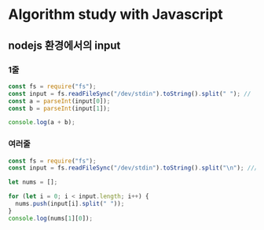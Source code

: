 # Algorithm study with Javascript

## nodejs 환경에서의 input

### 1줄

```js
const fs = require("fs");
const input = fs.readFileSync("/dev/stdin").toString().split(" "); //
const a = parseInt(input[0]);
const b = parseInt(input[1]);

console.log(a + b);
```

### 여러줄

```js
const fs = require("fs");
const input = fs.readFileSync("/dev/stdin").toString().split("\n"); ///dev/stdin

let nums = [];

for (let i = 0; i < input.length; i++) {
  nums.push(input[i].split(" "));
}
console.log(nums[1][0]);
```

